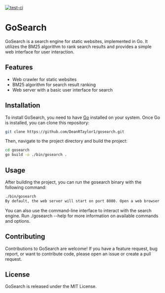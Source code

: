 [![test-ci](https://github.com/DeanRTaylor1/gosearch/actions/workflows/test-ci.yml/badge.svg)](https://github.com/DeanRTaylor1/gosearch/actions/workflows/test-ci.yml)

# GoSearch

GoSearch is a search engine for static websites, implemented in Go. It utilizes the BM25 algorithm to rank search results and provides a simple web interface for user interaction.

## Features

- Web crawler for static websites
- BM25 algorithm for search result ranking
- Web server with a basic user interface for search

## Installation

To install GoSearch, you need to have [Go](https://golang.org/doc/install) installed on your system. Once Go is installed, you can clone this repository:

```bash
git clone https://github.com/DeanRTaylor1/gosearch.git
```

Then, navigate to the project directory and build the project:

```bash
cd gosearch
go build -o ./bin/gosearch .
```

## Usage

After building the project, you can run the gosearch binary with the following command:

```bash
./bin/gosearch
By default, the web server will start on port 8080. Open a web browser and navigate to http://localhost:8080 to use the search interface.
```

You can also use the command-line interface to interact with the search engine. Run ./gosearch --help for more information on available commands and options.

## Contributing

Contributions to GoSearch are welcome! If you have a feature request, bug report, or want to contribute code, please open an issue or create a pull request.

## License

GoSearch is released under the MIT License.
